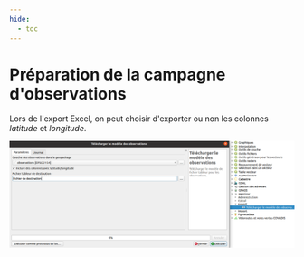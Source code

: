 ```yaml
---
hide:
  - toc
---
```


# Préparation de la campagne d'observations

Lors de l'export Excel, on peut choisir d'exporter ou non les colonnes *latitude* et *longitude*.

![export_observation](media/mercicor-export_observations.png)
